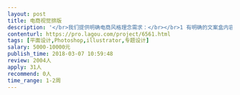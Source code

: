 ```yaml
---                
layout: post       
title: 电商视觉排版           
description: '</br>我们提供明确电商风格理念需求：</br></br>1 有明确的文案盒内容逻辑</br></br>2 需要能理解意思和调性做出优质 电商排版的人</br></br>3 对排版和图形设计有较高审美和理解的</br>'     
contenturl: https://pro.lagou.com/project/6561.html      
tags: [平面设计,Photoshop,illustrator,专题设计]            
salary: 5000-10000元          
publish_time: 2018-03-07 10:59:48         
review: 2004人                   
apply: 31人                   
recommend: 0人                   
time_range: 1-2周              
---                 
```

